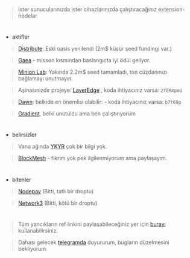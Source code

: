 > İster sunucularınızda ister cihazlarınızda çalıştıracağınız extension-nodelar

#

* aktifler

> [Distribute](https://r.distribute.ai/rues): Eski oasis yenilendi (2m$ küsür seed fundingi var.)

> [Gaea](https://app.aigaea.net/register?ref=ganhrBl3zp9cWN) - misson kısmından baslangıcta iyi ödül geliyor.

> [Minion Lab](https://app.minionlab.ai/?referralCode=BKmubgib): Yakında 2.2m$ seed tamamladı, ton cüzdanınızı bağlamayı unutmayın.

> Aşinasınızdır projeye: [LayerEdge](https://dashboard.layeredge.io/) , koda ihtiyacınız varsa: `2TERmpmU`

> [Dawn](https://chromewebstore.google.com/detail/dawn-validator-chrome-ext/fpdkjdnhkakefebpekbdhillbhonfjjp): belkide en önemlisi olabilir: - koda ihtiyacınız varsa: `b7t69p`

> [Gradient](https://app.gradient.network/signup?code=XBC1WY), belki unutuldu ama ben çalıştırıyorum

#

* belirsizler

> Vana ağında [YKYR](https://chromewebstore.google.com/detail/dawn-validator-chrome-ext/fpdkjdnhkakefebpekbdhillbhonfjjp) çok bir bilgi yok.

> [BlockMesh](https://app.blockmesh.xyz/register?invite_code=3e203584-b216-45f0-9005-eff31376a657) - fikrim yok pek ilgilenmiyorum ama paylaşayım.

#

*  bitenler

> [Nodepay](https://app.nodepay.ai/register?ref=pvAqqadUHkSZcrP) (Bitti, tatlı bir droptu)

> [Network3](https://account.network3.ai/register_page?rc=6ef6d1a8) (Bitti, kötü bir droptu)

#

> Tüm yancıkların ref linkini paylaşabileceğiniz yer için [burayı](https://t.me/+sTSzRlNWIpNiNjE0) kullanabilirsiniz.

> Dahası gelecek [telegramda](https://t.me/RuesAnnouncement) duyururum, bugların düzelmesini bekliyorum.

